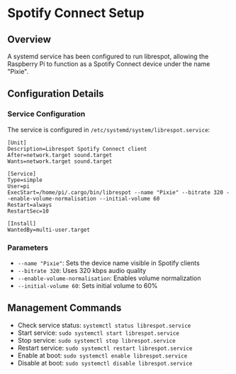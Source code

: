 # Spotify Connect Setup

## Overview
A systemd service has been configured to run librespot, allowing the Raspberry Pi to function as a Spotify Connect device under the name "Pixie".

## Configuration Details

### Service Configuration
The service is configured in `/etc/systemd/system/librespot.service`:

```
[Unit]
Description=Librespot Spotify Connect client
After=network.target sound.target
Wants=network.target sound.target

[Service]
Type=simple
User=pi
ExecStart=/home/pi/.cargo/bin/librespot --name "Pixie" --bitrate 320 --enable-volume-normalisation --initial-volume 60
Restart=always
RestartSec=10

[Install]
WantedBy=multi-user.target
```

### Parameters
- `--name "Pixie"`: Sets the device name visible in Spotify clients
- `--bitrate 320`: Uses 320 kbps audio quality
- `--enable-volume-normalisation`: Enables volume normalization
- `--initial-volume 60`: Sets initial volume to 60%

## Management Commands

- Check service status: `systemctl status librespot.service`
- Start service: `sudo systemctl start librespot.service`
- Stop service: `sudo systemctl stop librespot.service`
- Restart service: `sudo systemctl restart librespot.service`
- Enable at boot: `sudo systemctl enable librespot.service`
- Disable at boot: `sudo systemctl disable librespot.service` 